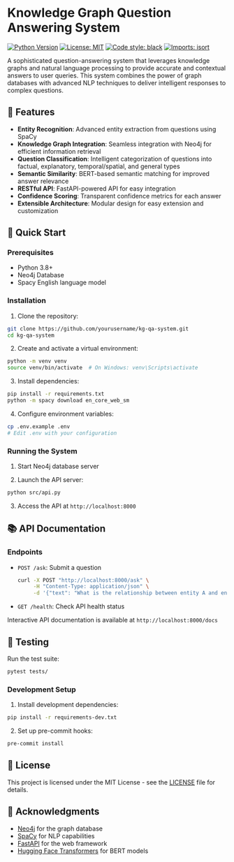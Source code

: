 # Knowledge Graph Question Answering System

[![Python Version](https://img.shields.io/badge/python-3.8%2B-blue.svg)](https://www.python.org/downloads/)
[![License: MIT](https://img.shields.io/badge/License-MIT-yellow.svg)](https://opensource.org/licenses/MIT)
[![Code style: black](https://img.shields.io/badge/code%20style-black-000000.svg)](https://github.com/psf/black)
[![Imports: isort](https://img.shields.io/badge/%20imports-isort-%231674b1?style=flat&labelColor=ef8336)](https://pycqa.github.io/isort/)

A sophisticated question-answering system that leverages knowledge graphs and natural language processing to provide accurate and contextual answers to user queries. This system combines the power of graph databases with advanced NLP techniques to deliver intelligent responses to complex questions.

## 🌟 Features

- **Entity Recognition**: Advanced entity extraction from questions using SpaCy
- **Knowledge Graph Integration**: Seamless integration with Neo4j for efficient information retrieval
- **Question Classification**: Intelligent categorization of questions into factual, explanatory, temporal/spatial, and general types
- **Semantic Similarity**: BERT-based semantic matching for improved answer relevance
- **RESTful API**: FastAPI-powered API for easy integration
- **Confidence Scoring**: Transparent confidence metrics for each answer
- **Extensible Architecture**: Modular design for easy extension and customization

## 🚀 Quick Start

### Prerequisites

- Python 3.8+
- Neo4j Database
- Spacy English language model

### Installation

1. Clone the repository:
```bash
git clone https://github.com/yourusername/kg-qa-system.git
cd kg-qa-system
```

2. Create and activate a virtual environment:
```bash
python -m venv venv
source venv/bin/activate  # On Windows: venv\Scripts\activate
```

3. Install dependencies:
```bash
pip install -r requirements.txt
python -m spacy download en_core_web_sm
```

4. Configure environment variables:
```bash
cp .env.example .env
# Edit .env with your configuration
```

### Running the System

1. Start Neo4j database server

2. Launch the API server:
```bash
python src/api.py
```

3. Access the API at `http://localhost:8000`

## 📚 API Documentation

### Endpoints

- `POST /ask`: Submit a question
  ```bash
  curl -X POST "http://localhost:8000/ask" \
       -H "Content-Type: application/json" \
       -d '{"text": "What is the relationship between entity A and entity B?"}'
  ```

- `GET /health`: Check API health status

Interactive API documentation is available at `http://localhost:8000/docs`


## 🧪 Testing

Run the test suite:
```bash
pytest tests/
```

### Development Setup

1. Install development dependencies:
```bash
pip install -r requirements-dev.txt
```

2. Set up pre-commit hooks:
```bash
pre-commit install
```

## 📝 License

This project is licensed under the MIT License - see the [LICENSE](LICENSE) file for details.

## 🙏 Acknowledgments

- [Neo4j](https://neo4j.com/) for the graph database
- [SpaCy](https://spacy.io/) for NLP capabilities
- [FastAPI](https://fastapi.tiangolo.com/) for the web framework
- [Hugging Face Transformers](https://huggingface.co/transformers/) for BERT models 
